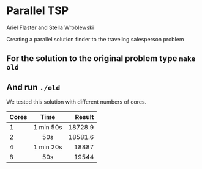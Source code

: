 # Parallel TSP

Ariel Flaster and Stella Wroblewski

Creating a parallel solution finder to the traveling salesperson problem


## For the solution to the original problem type `make old`
## And run `./old`

We tested this solution with different numbers of cores.

| Cores        | Time           | Result |
| ------------- |:-------------:|----------:|
| 1      | 1 min 50s | 18728.9 |
| 2      | 50s | 18581.6 |
| 4 | 1 min 20s | 18887 | 
| 8 | 50s | 19544 | 
